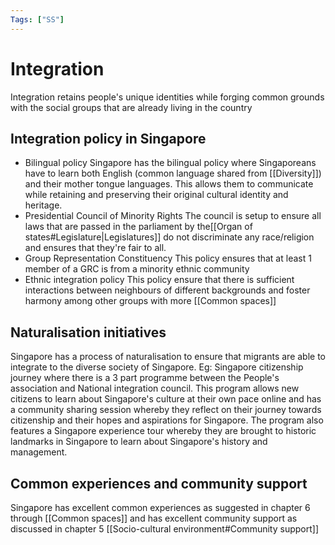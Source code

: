 ```yaml
---
Tags: ["SS"]
---
```

# Integration
Integration retains people's unique identities while forging common grounds with the social groups that are already living in the country

## Integration policy in Singapore
- Bilingual policy
	Singapore has the bilingual policy where Singaporeans have to learn both English (common language shared from [[Diversity]]) and their mother tongue languages.
	This allows them to communicate while retaining and preserving their original cultural identity and heritage.
- Presidential Council of Minority Rights
	The council is setup to ensure all laws that are passed in the parliament by the[[Organ of states#Legislature|Legislatures]] do not discriminate any race/religion and ensures that they're fair to all.
- Group Representation Constituency
	This policy ensures that at least 1 member of a GRC is from a minority ethnic community
- Ethnic integration policy
	 This policy ensure that there is sufficient interactions between neighbours of different backgrounds and foster harmony among other groups with more [[Common spaces]]

## Naturalisation initiatives
Singapore has a process of naturalisation to ensure that migrants are able to integrate to the diverse society of Singapore.
Eg: Singapore citizenship journey where there is a 3 part programme between the People's association and National integration council.
	This program allows new citizens to learn about Singapore's culture at their own pace online and has a community sharing session whereby they reflect on their journey towards citizenship and their hopes and aspirations for Singapore.
	The program also features a Singapore experience tour whereby they are brought to historic landmarks in Singapore to learn about Singapore's history and management.

## Common experiences and community support
Singapore has excellent common experiences as suggested in chapter 6 through [[Common spaces]] and has excellent community support as discussed in chapter 5 [[Socio-cultural environment#Community support]]
